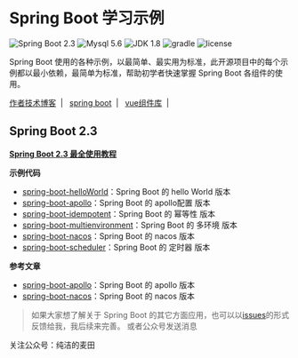 Spring Boot 学习示例
=========================

![Spring Boot 2.3](https://img.shields.io/badge/Spring%20Boot-2.0-brightgreen.svg)
![Mysql 5.6](https://img.shields.io/badge/Mysql-5.6-blue.svg)
![JDK 1.8](https://img.shields.io/badge/JDK-1.8-brightgreen.svg)
![gradle](https://img.shields.io/badge/gradle-6.7-<COLOR>)
![license](https://img.shields.io/badge/license-MPL--2.0-blue.svg)

Spring Boot 使用的各种示例，以最简单、最实用为标准，此开源项目中的每个示例都以最小依赖，最简单为标准，帮助初学者快速掌握 Spring Boot 各组件的使用。

[作者技术博客](https://www.idearyou.cn) &nbsp;| &nbsp;
[spring boot](https://github.com/qw7575/spring-boot-examples) &nbsp;| &nbsp;
[vue组件库](https://github.com/qw7575/vue-qw-doc) &nbsp;| &nbsp; 

## Spring Boot 2.3

**[Spring Boot 2.3 最全使用教程](https://github.com/qw7575/spring-boot-examples)**


**示例代码**
- [spring-boot-helloWorld](https://github.com/qw7575/spring-boot-examples/tree/main/spring-boot-hello)：Spring Boot 的 hello World 版本
- [spring-boot-apollo](https://github.com/qw7575/spring-boot-examples/tree/main/spring-boot-apollo)：Spring Boot 的 apollo配置 版本
- [spring-boot-idempotent](https://github.com/qw7575/spring-boot-examples/tree/main/spring-boot-idempotent)：Spring Boot 的 幂等性 版本
- [spring-boot-multienvironment](https://github.com/qw7575/spring-boot-examples/tree/main/spring-boot-multienvironment)：Spring Boot 的 多环境 版本
- [spring-boot-nacos](https://github.com/qw7575/spring-boot-examples/tree/main/spring-boot-nacos)：Spring Boot 的 nacos 版本
- [spring-boot-scheduler](https://github.com/qw7575/spring-boot-examples/tree/main/spring-boot-scheduler)：Spring Boot 的 定时器 版本
  
**参考文章**
- [spring-boot-apollo](https://idearyou.cn/archives/javadevtoolapolloone)：Spring Boot 的 apollo 版本
- [spring-boot-nacos](https://idearyou.cn/archives/javadevtoolnacos)：Spring Boot 的 nacos 版本


> 如果大家想了解关于 Spring Boot 的其它方面应用，也可以以[issues](https://github.com/qw7575/spring-boot-examples/issues)的形式反馈给我，我后续来完善。
或者公众号发送消息

关注公众号：纯洁的麦田